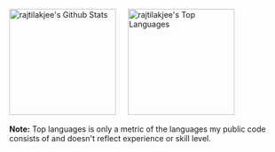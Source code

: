 <a href="https://github.com/rajtilakjee"><img alt="rajtilakjee's Github Stats" src="https://github-readme-stats.vercel.app/api?username=rajtilakjee&show_icons=true&theme=moltack" height="192px"/></a> &emsp; <a href="https://github.com/rajtilakjee/"><img alt="rajtilakjee's Top Languages" src="https://github-readme-stats.vercel.app/api/top-langs/?username=rajtilakjee&langs_count=8&theme=moltack" height="192px"/></a>

<b>Note:</b> Top languages is only a metric of the languages my public code consists of and doesn't reflect experience or skill level.
